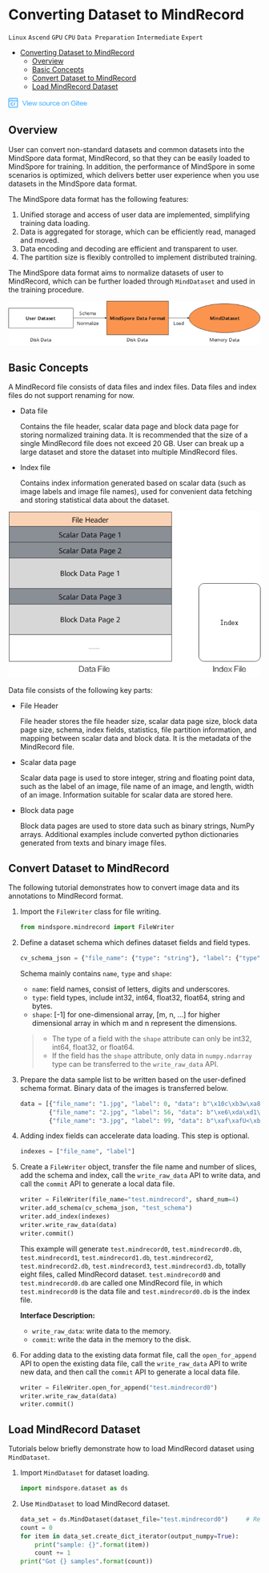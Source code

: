 # Converting Dataset to MindRecord

 `Linux` `Ascend` `GPU` `CPU` `Data Preparation` `Intermediate` `Expert`

<!-- TOC depthFrom:1 depthTo:6 withLinks:1 updateOnSave:1 orderedList:0 -->

- [Converting Dataset to MindRecord](#converting-dataset-to-mindrecord)
	- [Overview](#overview)
	- [Basic Concepts](#basic-concepts)
	- [Convert Dataset to MindRecord](#convert-dataset-to-mindrecord)
	- [Load MindRecord Dataset](#load-mindrecord-dataset)

<!-- /TOC -->

<a href="https://gitee.com/mindspore/docs/blob/master/tutorials/training/source_en/advanced_use/convert_dataset.md" target="_blank"><img src="../_static/logo_source.png"></a>

## Overview

User can convert non-standard datasets and common datasets into the MindSpore data format, MindRecord, so that they can be easily loaded to MindSpore for training. In addition, the performance of MindSpore in some scenarios is optimized, which delivers better user experience when you use datasets in the MindSpore data format.

The MindSpore data format has the following features:
1. Unified storage and access of user data are implemented, simplifying training data loading.
2. Data is aggregated for storage, which can be efficiently read, managed and moved.
3. Data encoding and decoding are efficient and transparent to user.
4. The partition size is flexibly controlled to implement distributed training.

The MindSpore data format aims to normalize datasets of user to MindRecord, which can be further loaded through `MindDataset` and used in the training procedure.

![data_conversion_concept](./images/data_conversion_concept.png)

## Basic Concepts

A MindRecord file consists of data files and index files. Data files and index files do not support renaming for now.

- Data file

    Contains the file header, scalar data page and block data page for storing normalized training data. It is recommended that the size of a single MindRecord file does not exceed 20 GB. User can break up a large dataset and store the dataset into multiple MindRecord files.

- Index file

    Contains index information generated based on scalar data (such as image labels and image file names), used for convenient data fetching and storing statistical data about the dataset.

![mindrecord](./images/mindrecord.png)

Data file consists of the following key parts:

- File Header

    File header stores the file header size, scalar data page size, block data page size, schema, index fields, statistics, file partition information, and mapping between scalar data and block data. It is the metadata of the MindRecord file.

- Scalar data page

    Scalar data page is used to store integer, string and floating point data, such as the label of an image, file name of an image, and length, width of an image. Information suitable for scalar data are stored here.

- Block data page

    Block data pages are used to store data such as binary strings, NumPy arrays. Additional examples include converted python dictionaries generated from texts and binary image files.

## Convert Dataset to MindRecord

The following tutorial demonstrates how to convert image data and its annotations to MindRecord format.

1. Import the `FileWriter` class for file writing.

    ```python
    from mindspore.mindrecord import FileWriter
    ```

2. Define a dataset schema which defines dataset fields and field types.

    ```python
    cv_schema_json = {"file_name": {"type": "string"}, "label": {"type": "int32"}, "data": {"type": "bytes"}}
    ```

    Schema mainly contains `name`, `type` and `shape`:
    - `name`: field names, consist of letters, digits and underscores.
    - `type`: field types, include int32, int64, float32, float64, string and bytes.
    - `shape`: [-1] for one-dimensional array, [m, n, ...] for higher dimensional array in which m and n represent the dimensions.  

    > - The type of a field with the `shape` attribute can only be int32, int64, float32, or float64.
    > - If the field has the `shape` attribute, only data in `numpy.ndarray` type can be transferred to the `write_raw_data` API.

3. Prepare the data sample list to be written based on the user-defined schema format. Binary data of the images is transferred below.

    ```python
    data = [{"file_name": "1.jpg", "label": 0, "data": b"\x10c\xb3w\xa8\xee$o&<q\x8c\x8e(\xa2\x90\x90\x96\xbc\xb1\x1e\xd4QER\x13?\xff\xd9"},
            {"file_name": "2.jpg", "label": 56, "data": b"\xe6\xda\xd1\xae\x07\xb8>\xd4\x00\xf8\x129\x15\xd9\xf2q\xc0\xa2\x91YFUO\x1dsE1\x1ep"},
            {"file_name": "3.jpg", "label": 99, "data": b"\xaf\xafU<\xb8|6\xbd}\xc1\x99[\xeaj+\x8f\x84\xd3\xcc\xa0,i\xbb\xb9-\xcdz\xecp{T\xb1\xdb"}]
    ```

4. Adding index fields can accelerate data loading. This step is optional.

    ```python
    indexes = ["file_name", "label"]
    ```

5. Create a `FileWriter` object, transfer the file name and number of slices, add the schema and index, call the `write_raw_data` API to write data, and call the `commit` API to generate a local data file.

    ```python    
    writer = FileWriter(file_name="test.mindrecord", shard_num=4)
    writer.add_schema(cv_schema_json, "test_schema")
    writer.add_index(indexes)
    writer.write_raw_data(data)
    writer.commit()
    ```

    This example will generate `test.mindrecord0`, `test.mindrecord0.db`, `test.mindrecord1`, `test.mindrecord1.db`, `test.mindrecord2`, `test.mindrecord2.db`, `test.mindrecord3`, `test.mindrecord3.db`, totally eight files, called MindRecord dataset. `test.mindrecord0` and `test.mindrecord0.db` are called one MindRecord file, in which `test.mindrecord0` is the data file and `test.mindrecord0.db` is the index file.

    **Interface Description:**
    - `write_raw_data`: write data to the memory.
    - `commit`: write the data in the memory to the disk.

6. For adding data to the existing data format file, call the `open_for_append` API to open the existing data file, call the `write_raw_data` API to write new data, and then call the `commit` API to generate a local data file.

    ```python
    writer = FileWriter.open_for_append("test.mindrecord0")
    writer.write_raw_data(data)
    writer.commit()
    ```

## Load MindRecord Dataset

Tutorials below briefly demonstrate how to load MindRecord dataset using `MindDataset`.

1. Import `MindDataset` for dataset loading.

    ```python
    import mindspore.dataset as ds
    ```

2. Use `MindDataset` to load MindRecord dataset.

    ```python
    data_set = ds.MindDataset(dataset_file="test.mindrecord0")     # Read full data set
    count = 0
    for item in data_set.create_dict_iterator(output_numpy=True):
        print("sample: {}".format(item))
        count += 1
    print("Got {} samples".format(count))
    ```
